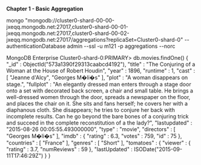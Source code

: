 **Chapter 1 - Basic Aggregation**

mongo "mongodb://cluster0-shard-00-00-jxeqq.mongodb.net:27017,cluster0-shard-00-01-jxeqq.mongodb.net:27017,cluster0-shard-00-02-jxeqq.mongodb.net:27017/aggregations?replicaSet=Cluster0-shard-0" --authenticationDatabase admin --ssl -u m121 -p aggregations --norc

MongoDB Enterprise Cluster0-shard-0:PRIMARY> db.movies.findOne()
{
        "_id" : ObjectId("573a1390f29313caabcd4192"),
        "title" : "The Conjuring of a Woman at the House of Robert Houdin",
        "year" : 1896,
        "runtime" : 1,
        "cast" : [
                "Jeanne d'Alcy",
                "Georges M�li�s"
        ],
        "plot" : "A woman disappears on stage.",
        "fullplot" : "An elegantly dressed man enters through a stage door onto a set with decorated back screen, a chair and small table. He brings a well-dressed women through the door, spreads a newspaper on the floor, and places the chair on it. She sits and fans herself; he covers her with a diaphanous cloth. She disappears; he tries to conjure her back with incomplete results. Can he go beyond the bare bones of a conjuring trick and succeed in the complete reconstitution of a the lady?",
        "lastupdated" : "2015-08-26 00:05:55.493000000",
        "type" : "movie",
        "directors" : [
                "Georges M�li�s"
        ],
        "imdb" : {
                "rating" : 6.3,
                "votes" : 759,
                "id" : 75
        },
        "countries" : [
                "France"
        ],
        "genres" : [
                "Short"
        ],
        "tomatoes" : {
                "viewer" : {
                        "rating" : 3.7,
                        "numReviews" : 59
                },
                "lastUpdated" : ISODate("2015-09-11T17:46:29Z")
        }
}
